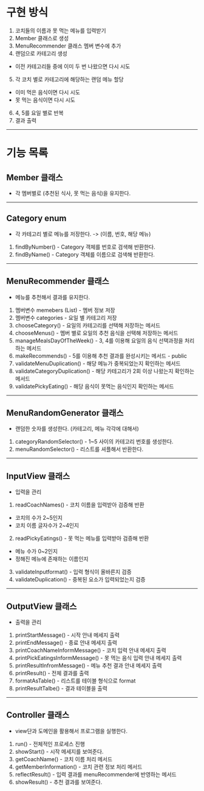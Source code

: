 # 구현 방식
1. 코치들의 이름과 못 먹는 메뉴를 입력받기
2. Member 클래스로 생성
3. MenuRecommender 클래스 멤버 변수에 추가
4. 랜덤으로 카테고리 생성
 - 이전 카테고리들 중에 이미 두 번 나왔으면 다시 시도
5. 각 코치 별로 카테고리에 해당하는 랜덤 메뉴 할당
 - 이미 먹은 음식이면 다시 시도
 - 못 먹는 음식이면 다시 시도
6. 4, 5를 요일 별로 반복
7. 결과 출력

---

# 기능 목록
## Member 클래스
 - 각 멤버별로 (추천된 식사, 못 먹는 음식)을 유지한다.
---
## Category enum 
- 각 카테고리 별로 메뉴를 저장한다. -> (이름, 번호, 해당 메뉴)
1. findByNumber() - Category 객체를 번호로 검색해 반환한다.
2. findByName() - Category 객체를 이름으로 검색해 반환한다.
---
## MenuRecommender 클래스 
 - 메뉴를 추천해서 결과를 유지한다.
1. 멤버변수 memebers (List<Member>) - 멤버 정보 저장
2. 멤버변수 categories - 요일 별 카테고리 저장
3. chooseCategory() - 요일의 카테고리를 선택해 저장하는 메서드
4. chooseMenus() - 멤버 별로 요일의 추천 음식을 선택해 저장하는 메서드
5. manageMealsDayOfTheWeek() - 3, 4를 이용해 요일의 음식 선택과정을 처리하는 메서드
6. makeRecommends() - 5를 이용해 추천 결과를 완성시키는 메서드 - public
7. validateMenuDuplication() - 해당 메뉴가 중복되었는지 확인하는 메서드
8. validateCategoryDuplication() - 해당 카테고리가 2회 이상 나왔는지 확인하는 메서드
9. validatePickyEating() - 해당 음식이 못먹는 음식인지 확인하는 메서드
---

## MenuRandomGenerator 클래스 
 - 랜덤한 숫자를 생성한다. (카테고리, 메뉴 각각에 대해서) 
1. categoryRandomSelector() - 1~5 사이의 카테고리 번호를 생성한다.
2. menuRandomSelector() - 리스트를 셔플해서 반환한다.
---
## InputView 클래스
 - 입력을 관리
1. readCoachNames() - 코치 이름을 입력받아 검증해 반환
 - 코치의 수가 2~5인지
 - 코치 이름 글자수가 2~4인지
2. readPickyEatings() - 못 먹는 메뉴를 입력받아 검증해 반환
 - 메뉴 수가 0~2인지
 - 정해진 메뉴에 존재하는 이름인지
3. validateInputformat() - 입력 형식이 올바른지 검증
4. validateDuplication() - 중복된 요소가 입력되었는지 검증
---
## OutputView 클래스
 - 출력을 관리
1. printStartMessage() - 시작 안내 메세지 출력
2. printEndMessage() - 종료 안내 메세지 출력
3. printCoachNameInformMessage() - 코치 입력 안내 메세지 출력
4. printPickEatingsInformMessage() - 못 먹는 음식 입력 안내 메세지 출력
5. printResultInfromMessage() - 메뉴 추천 결과 안내 메세지 출력
6. printResult() - 전체 결과를 출력
7. formatAsTable() - 리스트를 테이블 형식으로 format
8. printResultTalbe() - 결과 테이블을 출력
---
## Controller 클래스
 - view단과 도메인을 활용해서 프로그램을 실행한다.
1. run() - 전체적인 프로세스 진행
2. showStart() - 시작 메세지를 보여준다.
3. getCoachName() - 코치 이름 처리 메서드
4. getMemberInformation() - 코치 관련 정보 처리 메서드
5. reflectResult() - 입력 결과를 menuRecommender에 반영하는 메서드
6. showResult() - 추천 결과를 보여준다.





